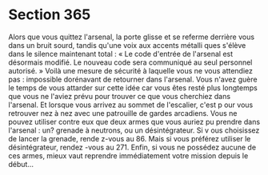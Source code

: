 # Section 365

Alors que vous quittez l'arsenal, la porte glisse et se referme
derrière vous dans un bruit sourd, tandis qu'une voix aux accents
métalli ques s'élève dans le silence maintenant total : « Le code
d'entrée de l'arsenal est désormais modifié. Le nouveau code sera
communiqué au seul personnel autorisé. » Voilà une mesure de
sécurité à laquelle vous ne vous attendiez pas : impossible
dorénavant de retourner dans l'arsenal. Vous n'avez guère le
temps de vous attarder sur cette idée car vous êtes resté plus
longtemps que vous ne l'aviez prévu pour trouver ce que vous
cherchiez dans l'arsenal. Et lorsque vous arrivez au sommet de
l'escalier, c'est p our vous retrouver nez à nez avec une patrouille
de gardes arcadiens. Vous ne pouvez utiliser contre eux que deux
armes que vous auriez pu prendre dans l'arsenal : un? grenade à
neutrons, ou un désintégrateur. Si v ous choisissez de lancer la
grenade, rende z-vous au 86. Mais si vous préférez utiliser le
désintégrateur, rendez -vous au 271. Enfin, si vous ne possédez
aucune de ces armes, mieux vaut reprendre immédiatement
votre mission depuis le début...